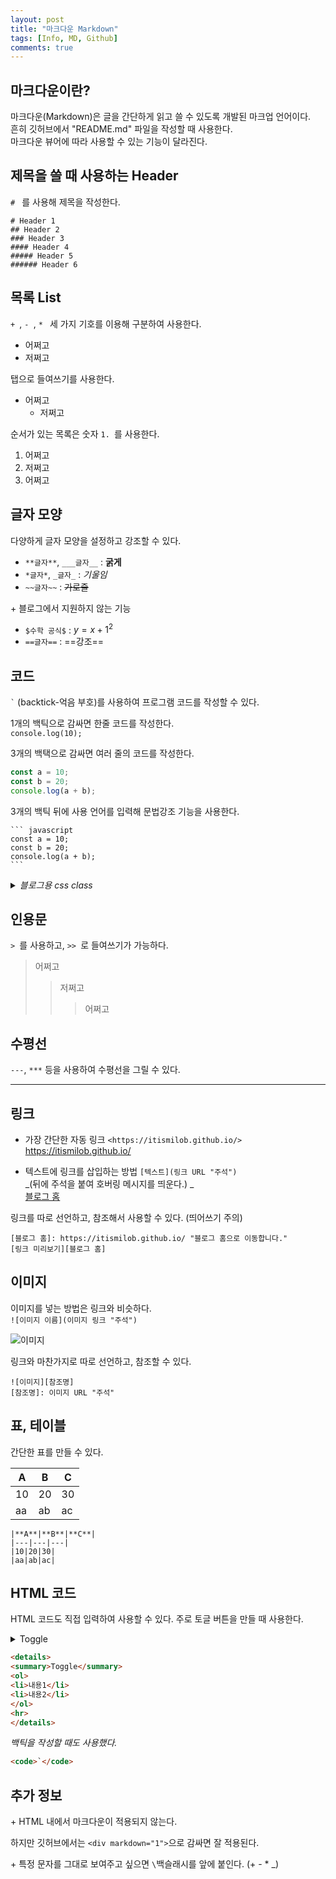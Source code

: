 ```yaml
---
layout: post
title: "마크다운 Markdown"
tags: [Info, MD, Github]
comments: true
---
```


## 마크다운이란?

마크다운(Markdown)은 글을 간단하게 읽고 쓸 수 있도록 개발된 마크업 언어이다.     
흔히 깃허브에서 "README.md" 파일을 작성할 때 사용한다.     
마크다운 뷰어에 따라 사용할 수 있는 기능이 달라진다.     


## 제목을 쓸 때 사용하는 Header

`# ` 를 사용해 제목을 작성한다.

```
# Header 1
## Header 2
### Header 3
#### Header 4
##### Header 5
###### Header 6
```

## 목록 List
`+ `, `- `, `* ` 세 가지 기호를 이용해 구분하여 사용한다.

+ 어쩌고
+ 저쩌고

탭으로 들여쓰기를 사용한다.
+ 어쩌고
	+ 저쩌고

순서가 있는 목록은 숫자 `1. `를 사용한다.
1. 어쩌고
2. 저쩌고
3. 어쩌고

## 글자 모양

다양하게 글자 모양을 설정하고 강조할 수 있다.

- `**글자**`, `___글자__` : __굵게__
- `*글자*`,  `_글자_` : _기울임_
- `~~글자~~` : ~~가로줄~~

\+ 블로그에서 지원하지 않는 기능
- `$수학 공식$` : $y = x + 1^2$
- `==글자==` : ==강조==

## 코드
<code class="language-plaintext highlighter-rouge">`</code> (backtick-억음 부호)를 사용하여 프로그램 코드를 작성할 수 있다.

1개의 백틱으로 감싸면 한줄 코드를 작성한다.     
`console.log(10);`

 3개의 백택으로 감싸면 여러 줄의 코드를 작성한다.     
``` javascript
const a = 10;
const b = 20;
console.log(a + b);
```


3개의 백틱 뒤에 사용 언어를 입력해 문법강조 기능을 사용한다.
<pre class="highlight"><code>``` javascript
const a = 10;
const b = 20;
console.log(a + b);
```</code></pre>


<details>
<summary><em>블로그용 css class</em></summary>
<code class="language-plaintext highlighter-rouge">한 줄 코드</code>
<pre class="highlight"><code>여러 줄 코드</code></pre>
</details>


## 인용문

`> `를 사용하고, `>> `로 들여쓰기가 가능하다.
> 어쩌고
>> 저쩌고
>>> 어쩌고


## 수평선


`---`, `***` 등을 사용하여 수평선을 그릴 수 있다.

--- 


## 링크

- 가장 간단한 자동 링크 `<https://itismilob.github.io/>`          
	<https://itismilob.github.io/>       



+ 텍스트에 링크를 삽입하는 방법 `[텍스트](링크 URL "주석")`           
	_(뒤에 주석을 붙여 호버링 메시지를 띄운다.) _      
	[블로그 홈](https://itismilob.github.io/ "블로그 홈")

링크를 따로 선언하고, 참조해서 사용할 수 있다. (띄어쓰기 주의)
```
[블로그 홈]: https://itismilob.github.io/ "블로그 홈으로 이동합니다."
[링크 미리보기][블로그 홈]
```




## 이미지

이미지를 넣는 방법은 링크와 비슷하다.          
`![이미지 이름](이미지 링크 "주석")`

![이미지](https://img.freepik.com/fotos-premium/baby-alpaca-plaza-principal-cusco_191371-288.jpg "Baby Alpaca")

링크와 마찬가지로 따로 선언하고, 참조할 수 있다.
```
![이미지][참조명]
[참조명]: 이미지 URL "주석"
```


## 표, 테이블

간단한 표를 만들 수 있다.

|**A**|**B**|**C**|
|---|---|---|
|10|20|30|
|aa|ab|ac|

```
|**A**|**B**|**C**|
|---|---|---|
|10|20|30|
|aa|ab|ac|
```


## HTML 코드

HTML 코드도 직접 입력하여 사용할 수 있다.
주로 토글 버튼을 만들 때 사용한다. 
<details>
<summary>Toggle</summary>
<ol>
<li>내용1</li>
<li>내용2</li>
</ol>
<hr>
</details>

``` html
<details>
<summary>Toggle</summary>
<ol>
<li>내용1</li>
<li>내용2</li>
</ol>
<hr>
</details>
```

_백틱을 작성할 때도 사용했다._
``` html
<code>`</code>
```


## 추가 정보

\+ HTML 내에서 마크다운이 적용되지 않는다.

하지만 깃허브에서는 `<div markdown="1">`으로 감싸면 잘 적용된다.

\+ 특정 문자를 그대로 보여주고 싶으면 `\`백슬래시를 앞에 붙인다. (\+ \- \* \_)
